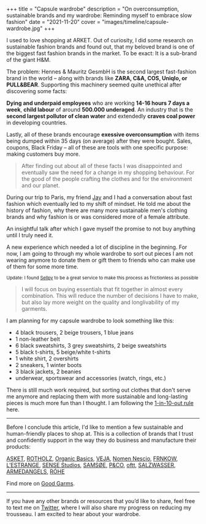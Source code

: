 +++
title = "Capsule wardrobe"
description = "On overconsumption, sustainable brands and my wardrobe: Reminding myself to embrace slow fashion"
date = "2021-11-20"
cover = "images/timeline/capsule-wardrobe.jpg"
+++

I used to love shopping at ARKET. Out of curiosity, I did some research on sustainable fashion brands and found out, that my beloved brand is one of the biggest fast fashion brands in the market. To be exact: It is a sub-brand of the giant H&M.

The problem: Hennes & Mauritz GesmbH is the second largest fast-fashion brand in the world</b> – along with brands like <b>ZARA, C&A, COS, Uniqlo, or PULL&BEAR</b>. Supporting this machinery seemed quite unethical after discovering some facts:

<b>Dying and underpaid employees</b> who are working <b>14-16 hours 7 days a week</b>, <b>child labour</b> of around <b>500.000 underaged</b>. An industry that is the <b>second largest pollutor of clean water</b> and extendedly <b>craves coal power</b> in developing countries.

Lastly, all of these brands encourage <b>exessive overconsumption</b> with items being dumped within 35 days (on average) after they were bought. Sales, coupons, Black Friday – all of these are tools with one specific purpose: making customers buy more.

> After finding out about all of these facts I was disappointed and eventually saw the need for a change in my shopping behaviour. For the good of the people crafting the clothes and for the environment and our planet.

During our trip to Paris, my friend [Jay](https://twitter.com/_jayflores28) and I had a conversation about fast fashion which eventually led to my shift of mindset. He told me about the history of fashion, why there are many more sustainable men's clothing brands and why fashion is or was considered more of a female attribute.

An insightful talk after which I gave myself the promise to not buy anything until I truly need it.

A new experience which needed a lot of discipline in the beginning. For now, I am going to through my whole wardrobe to sort out pieces I am not wearing anymore to donate them or gift them to friends who can make use of them for some more time.

<small>Update: I found <a href="https://sellpy.de" target="_blank">Sellpy</a> to be a great service to make this process as frictionless as possible</small>

> I will focus on buying essentials that fit together in almost every combination. This will reduce the number of decisions I have to make, but also lay more weight on the quality and longlivability of my garments. 

I am planning for my capsule wardrobe to look something like this:

- 4 black trousers, 2 beige trousers, 1 blue jeans
- 1 non-leather belt
- 6 black sweatshirts, 3 grey sweatshirts, 2 beige sweatshirts
- 5 black t-shirts, 5 beige/white t-shirts
- 1 white shirt, 2 overshirts
- 2 sneakers, 1 winter boots
- 3 black jackets, 2 beanies
- underwear, sportswear and accessories (watch, rings, etc.)

There is still much work required, but sorting out clothes that don't serve me anymore and replacing them with more sustainable and long-lasting pieces is much more fun than I thought. I am following the [1-in-10-out rule](https://www.theminimalists.com/in/) here.

---

Before I conclude this article, I'd like to mention a few sustainable and human-friendly places to shop at. This is a collection of brands that I trust and confidently support in the way they do business and manufacture their products:

<a href="https://asket.com/" target="_blank">ASKET</a>, <a href="https://rotholz-store.com/" target="_blank">ROTHOLZ</a>, <a href="https://lowimpact.organicbasics.com/" target="_blank">Organic Basics</a>, <a href="https://www.veja-store.com/" target="_blank">VEJA</a>, <a href="https://nomennescio.fi" target="_blank">Nomen Nescio</a>, <a href="https://frnkow.com" target="_blank">FRNKOW</a>, <a href="https://eu.lestrangelondon.com" target="_blank">L’ESTRANGE</a>, <a href="https://sensestudiosofficial.com" target="_blank">SENSE Studios</a>, <a href="https://samsoe.com" target="_blank">SAMSØE</a>, <a href="https://pand.co" target="_blank">P&CO</a>, <a href="https://oftt.world" target="_blank">oftt</a>, <a href="https://salzwasser.eu" target="_blank">SALZWASSER</a>, <a href="https://www.armedangels.com/" target="_blank">ARMEDANGELS</a>, <a href="https://roheframes.com" target="_blank">RÓHE</a>

Find more on <a href="https://goodgarms.com/" target="_blank">Good Garms</a>.

---

If you have any other brands or resources that you’d like to share, feel free to text me on <a href="https://twitter.com/linusrogge" target="_blank">Twitter</a>, where I will also share my progress on reducing my trousseau. I am excited to hear about your wardrobe.